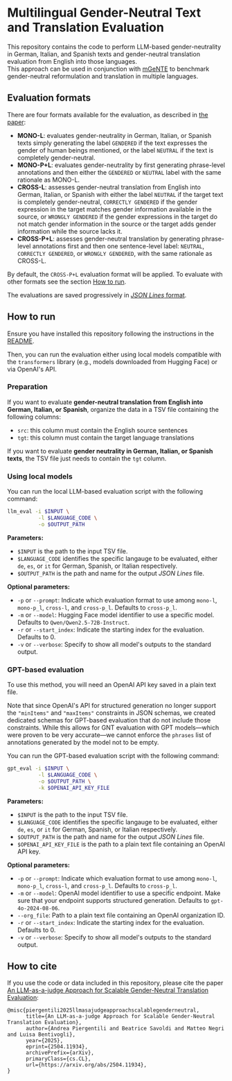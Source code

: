 # Multilingual Gender-Neutral Text and Translation Evaluation

This repository contains the code to perform LLM-based gender-neutrality in German, Italian, and Spanish texts and gender-neutral translation evaluation from English into those languages. \
This approach can be used in conjunction with [mGeNTE](https://huggingface.co/datasets/FBK-MT/mGeNTE) to benchmark gender-neutral reformulation and translation in multiple languages.

## Evaluation formats

There are four formats available for the evaluation, as described in [the paper](https://arxiv.org/abs/2504.11934):

* **MONO-L**: evaluates gender-neutrality in German, Italian, or Spanish texts simply generating the label `GENDERED` if the text expresses the gender of human beings mentioned, or the label `NEUTRAL` if the text is completely gender-neutral.
* **MONO-P+L**: evaluates gender-neutrality by first generating phrase-level annotations and then either the `GENDERED` or `NEUTRAL` label with the same rationale as MONO-L.
* **CROSS-L**: assesses gender-neutral translation from English into German, Italian, or Spanish with either the label `NEUTRAL` if the target text is completely gender-neutral, `CORRECTLY GENDERED` if the gender expression in the target matches gender information available in the source, or `WRONGLY GENDERED` if the gender expressions in the target do not match gender information in the source or the target adds gender information while the source lacks it.
* **CROSS-P+L**: assesses gender-neutral translation by generating phrase-level annotations first and then one sentence-level label: `NEUTRAL`, `CORRECTLY GENDERED`, or `WRONGLY GENDERED`, with the same rationale as CROSS-L.

By default, the `CROSS-P+L` evaluation format will be applied. To evaluate with other formats see the section [How to run](#how-to-run).

The evaluations are saved progressively in [*JSON Lines* format](https://jsonlines.org/).

## How to run

Ensure you have installed this repository following the instructions in the [README](../README.md).

Then, you can run the evaluation either using local models compatible with the `transformers` library (e.g., models downloaded from Hugging Face) or via OpenAI's API.

### Preparation

If you want to evaluate **gender-neutral translation from English into German, Italian, or Spanish**, organize the data in a TSV file containing the following columns:
* `src`: this column must contain the English source sentences
* `tgt`: this column must contain the target language translations

If you want to evaluate **gender neutrality in German, Italian, or Spanish texts**, the TSV file just needs to contain the `tgt` column.

### Using local models

You can run the local LLM-based evaluation script with the following command:
```bash
llm_eval -i $INPUT \
          -l $LANGUAGE_CODE \
          -o $OUTPUT_PATH 
```

**Parameters:**
- `$INPUT` is the path to the input TSV file.
- `$LANGUAGE_CODE` identifies the specific langauge to be evaluated, either `de`, `es`, or `it` for German, Spanish, or Italian respectively.
- `$OUTPUT_PATH` is the path and name for the output *JSON Lines* file.

**Optional parameters:**
- `-p` or `--prompt`: Indicate which evaluation format to use among `mono-l`, `mono-p_l`, `cross-l`, and `cross-p_l`. Defaults to `cross-p_l`.
- `-m` or `--model`: Hugging Face model identifier to use a specific model. Defaults to `Qwen/Qwen2.5-72B-Instruct`.
- `-r` or `--start_index`: Indicate the starting index for the evaluation. Defaults to 0.
- `-v` or `--verbose`: Specify to show all model's outputs to the standard output.

### GPT-based evaluation

To use this method, you will need an OpenAI API key saved in a plain text file.

Note that since OpenAI's API for structured generation no longer support the `"minItems"` and `"maxItems"` constraints in JSON schemas, we created dedicated schemas for GPT-based evaluation that do not include those constraints.
While this allows for GNT evaluation with GPT models—which were proven to be very accurate—we cannot enforce the `phrases` list of annotations generated by the model not to be empty.

You can run the GPT-based evaluation script with the following command:
```bash
gpt_eval -i $INPUT \
          -l $LANGUAGE_CODE \
          -o $OUTPUT_PATH \
          -k $OPENAI_API_KEY_FILE
```

**Parameters:**
- `$INPUT` is the path to the input TSV file.
- `$LANGUAGE_CODE` identifies the specific langauge to be evaluated, either `de`, `es`, or `it` for German, Spanish, or Italian respectively.
- `$OUTPUT_PATH` is the path and name for the output *JSON Lines* file.
- `$OPENAI_API_KEY_FILE` is the path to a plain text file containing an OpenAI API key.

**Optional parameters:**
- `-p` or `--prompt`: Indicate which evaluation format to use among `mono-l`, `mono-p_l`, `cross-l`, and `cross-p_l`. Defaults to `cross-p_l`.
- `-m` or `--model`: OpenAI model identifier to use a specific endpoint. Make sure that your endpoint supports structured generation. Defaults to `gpt-4o-2024-08-06`.
- `--org_file`: Path to a plain text file containing an OpenAI organization ID.
- `-r` or `--start_index`: Indicate the starting index for the evaluation. Defaults to 0.
- `-v` or `--verbose`: Specify to show all model's outputs to the standard output.


## How to cite

If you use the code or data included in this repository, please cite the paper [An LLM-as-a-judge Approach for Scalable Gender-Neutral Translation Evaluation](https://arxiv.org/abs/2504.11934):


```
@misc{piergentili2025llmasajudgeapproachscalablegenderneutral,
      title={An LLM-as-a-judge Approach for Scalable Gender-Neutral Translation Evaluation}, 
      author={Andrea Piergentili and Beatrice Savoldi and Matteo Negri and Luisa Bentivogli},
      year={2025},
      eprint={2504.11934},
      archivePrefix={arXiv},
      primaryClass={cs.CL},
      url={https://arxiv.org/abs/2504.11934}, 
}
```